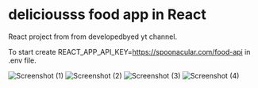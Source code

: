 # deliciousss food app in React

React project from from developedbyed yt channel.

To start create REACT_APP_API_KEY=https://spoonacular.com/food-api in .env file.

![Screenshot (1)](https://user-images.githubusercontent.com/85274828/215038040-00f4e004-e79f-498e-b760-72598d90c817.png)
![Screenshot (2)](https://user-images.githubusercontent.com/85274828/215038050-b67e91ed-220e-4e6f-ab5d-5476eab93568.png)
![Screenshot (3)](https://user-images.githubusercontent.com/85274828/215038060-fb129107-9011-4100-a13a-4761c03775a1.png)
![Screenshot (4)](https://user-images.githubusercontent.com/85274828/215038064-25019f18-1adc-4dcc-93d3-ed83cb2aade1.png)
